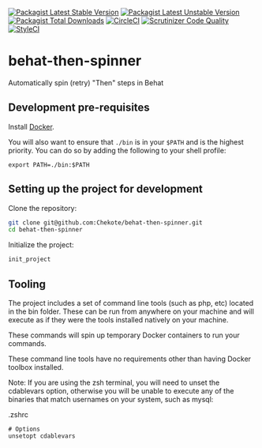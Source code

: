 [![Packagist Latest Stable Version](https://poser.pugx.org/chekote/behat-retry-extension/version.svg)](https://packagist.org/packages/chekote/behat-retry-extension)
[![Packagist Latest Unstable Version](https://poser.pugx.org/chekote/behat-retry-extension/v/unstable.svg)](https://packagist.org/packages/chekote/behat-retry-extension)
[![Packagist Total Downloads](https://poser.pugx.org/chekote/behat-retry-extension/downloads.svg)](https://packagist.org/packages/chekote/behat-retry-extension)
[![CircleCI](https://circleci.com/gh/Chekote/BehatRetryExtension.svg?style=shield)](https://circleci.com/gh/Chekote/BehatRetryExtension)
[![Scrutinizer Code Quality](https://scrutinizer-ci.com/g/Chekote/BehatRetryExtension/badges/quality-score.png?b=master)](https://scrutinizer-ci.com/g/Chekote/BehatRetryExtension/?branch=master)
[![StyleCI](https://styleci.io/repos/110754153/shield?style=plastic)](https://styleci.io/repos/110754153)

# behat-then-spinner
Automatically spin (retry) "Then" steps in Behat

## Development pre-requisites

Install [Docker](https://www.docker.com).

You will also want to ensure that `./bin` is in your `$PATH` and is the highest priority. You can do so by adding the following to your shell profile:

```
export PATH=./bin:$PATH
```

## Setting up the project for development

Clone the repository:

```bash
git clone git@github.com:Chekote/behat-then-spinner.git
cd behat-then-spinner
```

Initialize the project:

```bash
init_project
```

## Tooling

The project includes a set of command line tools (such as php, etc) located in the bin folder. These can be run from anywhere on your machine and will execute as if they were the tools installed natively on your machine.

These commands will spin up temporary Docker containers to run your commands.

These command line tools have no requirements other than having Docker toolbox installed.

Note: If you are using the zsh terminal, you will need to unset the cdablevars option, otherwise you will be unable to execute any of the binaries that match usernames on your system, such as mysql:

.zshrc
```
# Options
unsetopt cdablevars
```
